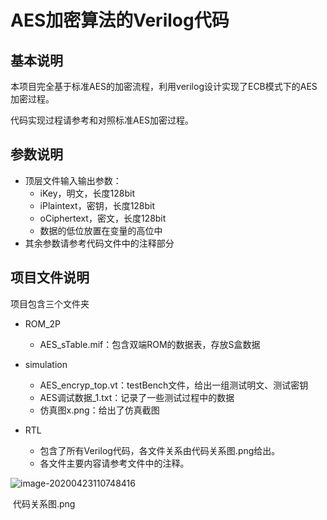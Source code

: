 # AES加密算法的Verilog代码

## 基本说明

本项目完全基于标准AES的加密流程，利用verilog设计实现了ECB模式下的AES加密过程。

代码实现过程请参考和对照标准AES加密过程。

## 参数说明

- 顶层文件输入输出参数：
  - iKey，明文，长度128bit
  - iPlaintext，密钥，长度128bit
  - oCiphertext，密文，长度128bit
  - 数据的低位放置在变量的高位中
- 其余参数请参考代码文件中的注释部分

## 项目文件说明

项目包含三个文件夹

- ROM_2P

  - AES_sTable.mif：包含双端ROM的数据表，存放S盒数据

- simulation

  - AES_encryp_top.vt：testBench文件，给出一组测试明文、测试密钥
  - AES调试数据_1.txt：记录了一些测试过程中的数据
  - 仿真图x.png：给出了仿真截图

- RTL

  - 包含了所有Verilog代码，各文件关系由代码关系图.png给出。
  - 各文件主要内容请参考文件中的注释。

  

![image-20200423110748416](C:\Users\liupeng_Y500\AppData\Roaming\Typora\typora-user-images\image-20200423110748416.png)

​																					代码关系图.png




